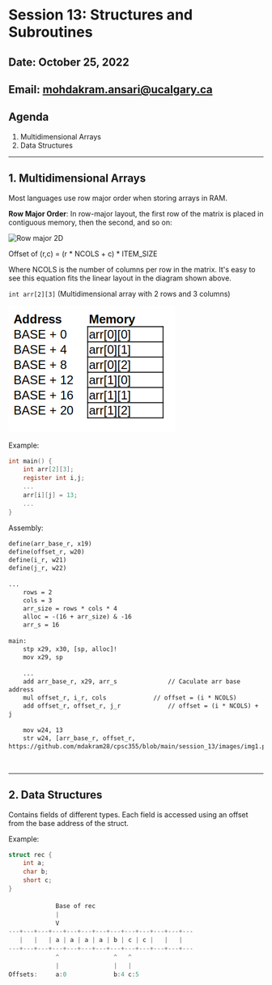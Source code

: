 # Session 13: Structures and Subroutines

## Date: October 25, 2022

## Email: mohdakram.ansari@ucalgary.ca

## Agenda

1. Multidimensional Arrays
2. Data Structures


----

## 1. Multidimensional Arrays

Most languages use row major order when storing arrays in RAM.

**Row Major Order**: In row-major layout, the first row of the matrix is placed in contiguous memory, then the second, and so on:

![Row major 2D](https://eli.thegreenplace.net/images/2015/row-major-2D.png)

Offset of (r,c) = (r * NCOLS + c) * ITEM_SIZE

Where NCOLS is the number of columns per row in the matrix. It's easy to see this equation fits the linear layout in the diagram shown above.



`int arr[2][3]` (Multidimensional array with 2 rows and 3 columns)

![image-20221024180426609](./images/img1.png)



Example:

```c
int main() {
	int arr[2][3];
	register int i,j;
	...
	arr[i][j] = 13;
	...
}
```

Assembly:

```assembly
define(arr_base_r, x19)
define(offset_r, w20)
define(i_r, w21)
define(j_r, w22)

...
	rows = 2
	cols = 3
	arr_size = rows * cols * 4
	alloc = -(16 + arr_size) & -16
	arr_s = 16

main:
	stp	x29, x30, [sp, alloc]!
	mov	x29, sp
	
	...
	add	arr_base_r, x29, arr_s				// Caculate arr base address
	mul	offset_r, i_r, cols				// offset = (i * NCOLS)
	add	offset_r, offset_r, j_r				// offset = (i * NCOLS) + j
	
	mov	w24, 13						
	str	w24, [arr_base_r, offset_r, https://github.com/mdakram28/cpsc355/blob/main/session_13/images/img1.png
		
		
```

---

## 2. Data Structures

Contains fields of different types. Each field is accessed using an offset from the base address of the struct.

Example:

```c
struct rec {
	int a;
	char b;
	short c;
}

             Base of rec
             |
             V
---+---+---+---+---+---+---+---+---+---+---+---+---
   |   |   | a | a | a | a | b | c | c |   |   |   
---+---+---+---+---+---+---+---+---+---+---+---+---
             ^               ^   ^                     
             |               |   |                   
Offsets:     a:0             b:4 c:5           

```



